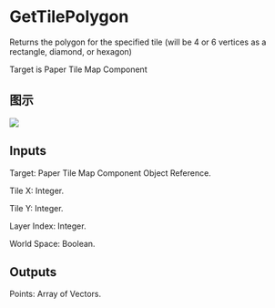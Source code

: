 # GetTilePolygon

Returns the polygon for the specified tile (will be 4 or 6 vertices as a rectangle, diamond, or hexagon)

Target is Paper Tile Map Component

## 图示

![]($-20221218-21023256.png)

## Inputs

Target: Paper Tile Map Component Object Reference.

Tile X: Integer.

Tile Y: Integer.

Layer Index: Integer.

World Space: Boolean.  

## Outputs

Points: Array of Vectors.


